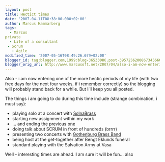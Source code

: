 ```yaml
---
layout: post
title: Hectict times
date: '2007-04-11T08:38:00.000+02:00'
author: Marcus Hammarberg
tags:
  - Marcus
private
  - Life of a consultant
 - Scrum
   - Agile
modified_time: '2007-05-16T08:49:26.679+02:00'
blogger_id: tag:blogger.com,1999:blog-36533086.post-3957256200867345660
blogger_orig_url: http://www.marcusoft.net/2007/04/also-i-am-now-entering-one-of-more.html
---
```


Also - i am now entering one of the more hectic periods of my life
(with two free days for the next four weeks, if i remember correctly) so
the blogging will probably stand back for a while. But I'll keep you all
posted.

The things i am going to do during this time include (strange
combination, i must say):

-   playing solo at a concert with
    [SolnaBrass](http://www.solnabrass.com/)
-   starting new assignment within my work
-   ... and ending the previous one
-   doing talk about SCRUM in front of hundreds (brrrr)
-   presenting two concerts with [Gothenburg Brass
    Band](http://www.goteborgbrassband.org.se/)
-   being host at the get-together after Bengt Eklunds funeral
-   standard playing with the Salvation Army at Vasa

Well - interesting times are ahead. I am sure it will be fun... also
